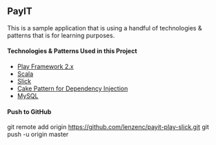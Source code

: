 ## PayIT
This is a sample application that is using a handful of technologies & patterns that is for learning purposes.

#### Technologies & Patterns Used in this Project
* [Play Framework 2.x](http://http://www.playframework.com/)
* [Scala](http://www.scala-lang.org/)
* [Slick](http://slick.typesafe.com/)
* [Cake Pattern for Dependency Injection](http://jonasboner.com/2008/10/06/real-world-scala-dependency-injection-di/)
* [MySQL](http://www.mysql.com/)

#### Push to GitHub
git remote add origin https://github.com/lenzenc/payit-play-slick.git
git push -u origin master
